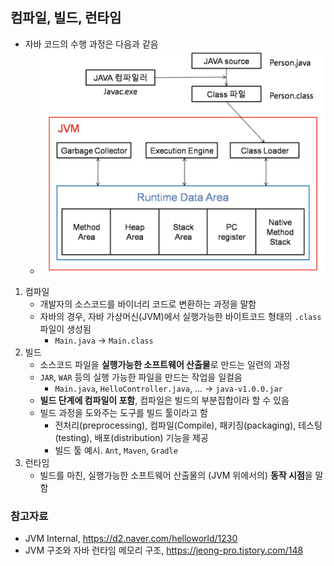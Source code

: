 ## 컴파일, 빌드, 런타임
- 자바 코드의 수행 과정은 다음과 같음
    - ![Alt text](images/컴파일-빌드-런타임/image.png)
1. 컴파일
    - 개발자의 소스코드를 바이너리 코드로 변환하는 과정을 말함
    - 자바의 경우, 자바 가상머신(JVM)에서 실행가능한 바이트코드 형태의 `.class` 파일이 생성됨
        - `Main.java` -> `Main.class`
2. 빌드
    - 소스코드 파일을 **실행가능한 소프트웨어 산출물**로 만드는 일련의 과정
    - `JAR`, `WAR` 등의 실행 가능한 파일을 만드는 작업을 일컬음
        - `Main.java`, `HelloController.java`, ... -> `java-v1.0.0.jar`
    - **빌드 단계에 컴파일이 포함**, 컴파일은 빌드의 부분집합이라 할 수 있음
    - 빌드 과정을 도와주는 도구를 빌드 툴이라고 함
        - 전처리(preprocessing), 컴파일(Compile), 패키징(packaging), 테스팅(testing), 배포(distribution) 기능을 제공
        - 빌드 툴 예시. `Ant`, `Maven`, `Gradle`
3. 런타임
    - 빌드를 마친, 실행가능한 소프트웨어 산출물의 (JVM 위에서의) **동작 시점**을 말함

### 참고자료
- JVM Internal, https://d2.naver.com/helloworld/1230
- JVM 구조와 자바 런타임 메모리 구조, https://jeong-pro.tistory.com/148
